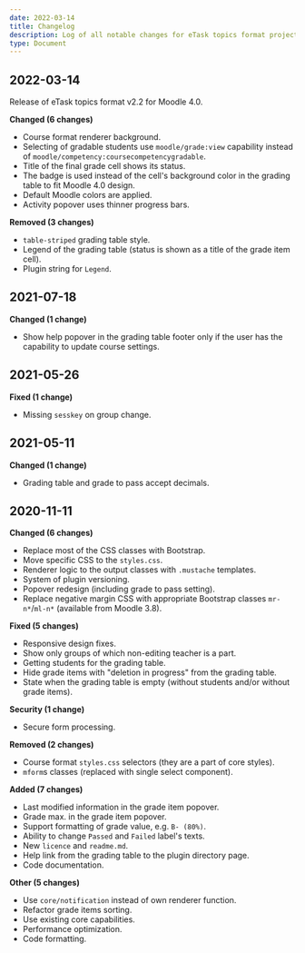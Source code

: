 ```yaml
---
date: 2022-03-14
title: Changelog
description: Log of all notable changes for eTask topics format project.
type: Document
---
```


## 2022-03-14

Release of eTask topics format v2.2 for Moodle 4.0.

**Changed (6 changes)**
- Course format renderer background.
- Selecting of gradable students use `moodle/grade:view` capability instead of `moodle/competency:coursecompetencygradable`.
- Title of the final grade cell shows its status.
- The badge is used instead of the cell's background color in the grading table to fit Moodle 4.0 design.
- Default Moodle colors are applied.
- Activity popover uses thinner progress bars.

**Removed (3 changes)**
- `table-striped` grading table style.
- Legend of the grading table (status is shown as a title of the grade item cell).
- Plugin string for `Legend`.

## 2021-07-18

**Changed (1 change)**

- Show help popover in the grading table footer only if the user has the capability to update course settings.

## 2021-05-26

**Fixed (1 change)**

- Missing `sesskey` on group change.

## 2021-05-11

**Changed (1 change)**

- Grading table and grade to pass accept decimals.

## 2020-11-11

**Changed (6 changes)**

- Replace most of the CSS classes with Bootstrap.
- Move specific CSS to the `styles.css`.
- Renderer logic to the output classes with `.mustache` templates.
- System of plugin versioning.
- Popover redesign (including grade to pass setting).
- Replace negative margin CSS with appropriate Bootstrap classes `mr-n*`/`ml-n*` (available from Moodle 3.8).

**Fixed (5 changes)**

- Responsive design fixes.
- Show only groups of which non-editing teacher is a part.
- Getting students for the grading table.
- Hide grade items with "deletion in progress" from the grading table.
- State when the grading table is empty (without students and/or without grade items).

**Security (1 change)**

- Secure form processing.

**Removed (2 changes)**

- Course format `styles.css` selectors (they are a part of core styles).
- `mform`s classes (replaced with single select component).

**Added (7 changes)**

- Last modified information in the grade item popover.
- Grade max. in the grade item popover.
- Support formatting of grade value, e.g. `B- (80%)`.
- Ability to change `Passed` and `Failed` label's texts.
- New `licence` and `readme.md`.
- Help link from the grading table to the plugin directory page.
- Code documentation.

**Other (5 changes)**

- Use `core/notification` instead of own renderer function.
- Refactor grade items sorting.
- Use existing core capabilities.
- Performance optimization.
- Code formatting.
